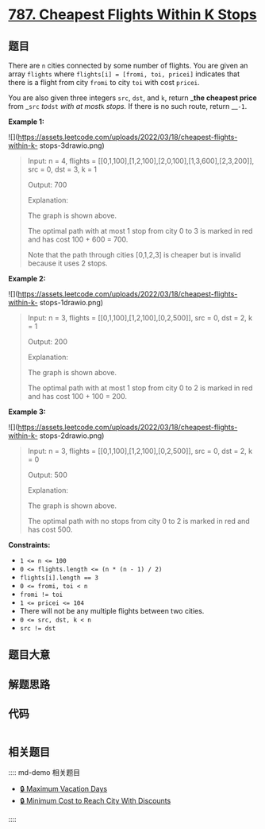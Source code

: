 # [787. Cheapest Flights Within K Stops](https://leetcode.com/problems/cheapest-flights-within-k-stops)

## 题目

There are `n` cities connected by some number of flights. You are given an
array `flights` where `flights[i] = [fromi, toi, pricei]` indicates that there
is a flight from city `fromi` to city `toi` with cost `pricei`.

You are also given three integers `src`, `dst`, and `k`, return _**the
cheapest price** from _`src` _to_`dst` _with at most_`k` _stops._ If there is
no such route, return __`-1`.



**Example 1:**

![](https://assets.leetcode.com/uploads/2022/03/18/cheapest-flights-within-k-
stops-3drawio.png)

> Input: n = 4, flights = [[0,1,100],[1,2,100],[2,0,100],[1,3,600],[2,3,200]], src = 0, dst = 3, k = 1
> 
> Output: 700
> 
> Explanation:
> 
> The graph is shown above.
> 
> The optimal path with at most 1 stop from city 0 to 3 is marked in red and has cost 100 + 600 = 700.
> 
> Note that the path through cities [0,1,2,3] is cheaper but is invalid because it uses 2 stops.

**Example 2:**

![](https://assets.leetcode.com/uploads/2022/03/18/cheapest-flights-within-k-
stops-1drawio.png)

> Input: n = 3, flights = [[0,1,100],[1,2,100],[0,2,500]], src = 0, dst = 2, k = 1
> 
> Output: 200
> 
> Explanation:
> 
> The graph is shown above.
> 
> The optimal path with at most 1 stop from city 0 to 2 is marked in red and has cost 100 + 100 = 200.

**Example 3:**

![](https://assets.leetcode.com/uploads/2022/03/18/cheapest-flights-within-k-
stops-2drawio.png)

> Input: n = 3, flights = [[0,1,100],[1,2,100],[0,2,500]], src = 0, dst = 2, k = 0
> 
> Output: 500
> 
> Explanation:
> 
> The graph is shown above.
> 
> The optimal path with no stops from city 0 to 2 is marked in red and has cost 500.

**Constraints:**

  * `1 <= n <= 100`
  * `0 <= flights.length <= (n * (n - 1) / 2)`
  * `flights[i].length == 3`
  * `0 <= fromi, toi < n`
  * `fromi != toi`
  * `1 <= pricei <= 104`
  * There will not be any multiple flights between two cities.
  * `0 <= src, dst, k < n`
  * `src != dst`


## 题目大意

## 解题思路

## 代码

```javascript

```

## 相关题目

:::: md-demo 相关题目
- [🔒 Maximum Vacation Days](https://leetcode.com/problems/maximum-vacation-days)
- [🔒 Minimum Cost to Reach City With Discounts](https://leetcode.com/problems/minimum-cost-to-reach-city-with-discounts)

::::
